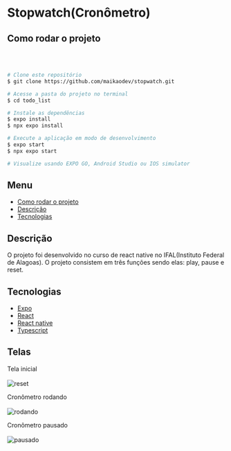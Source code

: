 # Stopwatch(Cronômetro)

## Como rodar o projeto

  <br/>
  <br/>
  
```bash
# Clone este repositório
$ git clone https://github.com/maikaodev/stopwatch.git

# Acesse a pasta do projeto no terminal
$ cd todo_list

# Instale as dependências
$ expo install
$ npx expo install

# Execute a aplicação em modo de desenvolvimento
$ expo start
$ npx expo start

# Visualize usando EXPO GO, Android Studio ou IOS simulator

```

## Menu

- [Como rodar o projeto](#como-rodar-o-projeto)
- [Descrição](#Descrição)
- [Tecnologias](#Tecnologias)


## Descrição

   O projeto foi desenvolvido no curso de react native no IFAL(Instituto Federal de Alagoas). O projeto consistem em três funções sendo elas: play, pause e reset.
   
## Tecnologias

- [Expo](https://expo.dev/)
- [React](https://pt-br.legacy.reactjs.org/)
- [React native](https://reactnative.dev/)
- [Typescript](https://www.typescriptlang.org/)

## Telas

Tela inicial
  <br/>
  <br/>
![reset](https://github.com/maikaodev/stopwatch/assets/82960620/ddf0eebc-6467-4731-8cde-e61b3864f3a1)

Cronômetro rodando 
  <br/>
  <br/>
![rodando](https://github.com/maikaodev/stopwatch/assets/82960620/3d1ed283-115b-4d08-aad3-f4d1ea29709e)

Cronômetro pausado
  <br/>
  <br/>
![pausado](https://github.com/maikaodev/stopwatch/assets/82960620/067d2ccc-244d-4273-ba50-2740f4199099)
